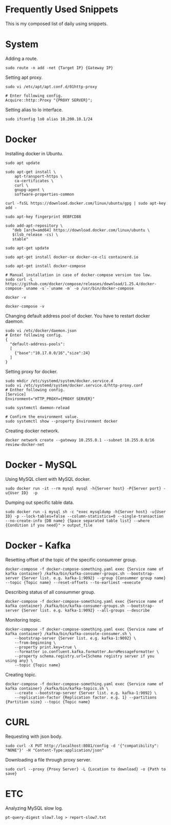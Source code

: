 # Frequently Used Snippets

This is my composed list of daily using snippets.

# System

Adding a route.

```shell
sudo route -n add -net {Target IP} {Gateway IP}
```

Setting apt proxy.

```shell
sudo vi /etc/apt/apt.conf.d/01http-proxy

# Enter following config.
Acquire::http::Proxy "{PROXY SERVER}";
```

Setting alias to lo interface.

```shell
sudo ifconfig lo0 alias 10.200.10.1/24
```

# Docker

Installing docker in Ubuntu.

```shell
sudo apt update
 
sudo apt-get install \
    apt-transport-https \
    ca-certificates \
    curl \
    gnupg-agent \
    software-properties-common
 
curl -fsSL https://download.docker.com/linux/ubuntu/gpg | sudo apt-key add -
 
sudo apt-key fingerprint 0EBFCD88
 
sudo add-apt-repository \
   "deb [arch=amd64] https://download.docker.com/linux/ubuntu \
   $(lsb_release -cs) \
   stable"
 
sudo apt-get update
 
sudo apt-get install docker-ce docker-ce-cli containerd.io
 
sudo apt-get install docker-compose
 
# Manual installation in case of docker-compose version too low.
sudo curl -L https://github.com/docker/compose/releases/download/1.25.4/docker-compose-`uname -s`-`uname -m` -o /usr/bin/docker-compose
 
docker -v
 
docker-compose -v
```

Changing default address pool of docker. You have to restart docker daemon.

```shell
sudo vi /etc/docker/daemon.json
# Enter following config.
{
  "default-address-pools":
  [
    {"base":"10.17.0.0/16","size":24}
  ]
}
```

Setting proxy for docker.

```shell
sudo mkdir /etc/systemd/system/docker.service.d
sudo vi /etc/systemd/system/docker.service.d/http-proxy.conf
# Enther following config.
[Service]
Environment="HTTP_PROXY={PROXY SERVER}"

sudo systemctl daemon-reload

# Confirm the environment value.
sudo systemctl show --property Environment docker
```

Creating docker network.

```shell
docker network create --gateway 10.255.0.1 --subnet 10.255.0.0/16 review-docker-net
```

# Docker - MySQL

Using MySQL client with MySQL docker.

```shell
sudo docker run -it --rm mysql mysql -h{Server host} -P{Server port} -u{User ID}  -p
```

Dumping out specific table data.

```shell
sudo docker run -i mysql sh -c "exec mysqldump -h{Server host} -u{User ID} -p --lock-tables=false --column-statistics=0 --single-transaction --no-create-info {DB name} {Space separated table list} --where {Condition if you need}" > output_file
```

# Docker - Kafka

Resetting offset of the topic of the specific consummer group.

```shell
docker-compose -f docker-compose-something.yaml exec {Service name of kafka container} /kafka/bin/kafka-consumer-groups.sh --bootstrap-server {Server list. e.g. kafka-1:9092} --group {Consummer group name} --topic {Topic name} --reset-offsets --to-earliest —execute
```

Describing status of all consummer group.

```shell
docker-compose -f docker-compose-something.yaml exec {Service name of kafka container} /kafka/bin/kafka-consumer-groups.sh --bootstrap-server {Server list. e.g. kafka-1:9092} --all-groups --describe
```

Monitoring topic.

```shell
docker-compose -f docker-compose-something.yaml exec {Service name of kafka container} /kafka/bin/kafka-console-consumer.sh \
    --bootstrap-server {Server list. e.g. kafka-1:9092} \
    --from-beginning \
    --property print.key=true \
    --formatter io.confluent.kafka.formatter.AvroMessageFormatter \
    --property schema.registry.url={Schema registry server if you using any} \
    --topic {Topic name}
```

Creating topic.

```shell
docker-compose -f docker-compose-something.yaml exec {Service name of kafka container} /kafka/bin/kafka-topics.sh \
    --create --bootstrap-server {Server list. e.g. kafka-1:9092} \
    --replication-factor {Replication factor. e.g. 1} --partitions {Partition size} --topic {Topic name}
```

# CURL

Requesting with json body.

```shell
sudo curl -X PUT http://localhost:8081/config -d '{"compatibility": "NONE"}' -H "Content-Type:application/json"
```

Downloading a file through proxy server.

```shell
sudo curl --proxy {Proxy Server} -L {Location to download} -o {Path to save}
```

# ETC

Analyzing MySQL slow log.

```
pt-query-digest slow7.log > report-slow7.txt
```
